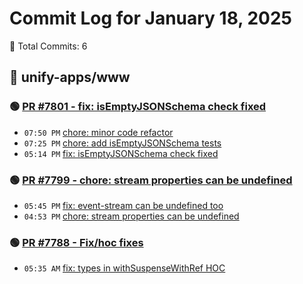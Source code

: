 # Commit Log for January 18, 2025

📝 Total Commits: 6

## 📁 unify-apps/www

### 🟢 [PR #7801 - fix: isEmptyJSONSchema check fixed](https://github.com/unify-apps/www/pull/7801)

- `07:50 PM` [chore: minor code refactor](https://github.com/unify-apps/www/commit/1dfa139de7846248d0ae42c5291571af17a6867b)
- `07:25 PM` [chore: add isEmptyJSONSchema tests](https://github.com/unify-apps/www/commit/3a08e888418c838e6040b9798b9a07097c665635)
- `05:14 PM` [fix: isEmptyJSONSchema check fixed](https://github.com/unify-apps/www/commit/220d743e1c87cdb90949e4fb93055a7f34ea9a7a)

### 🟢 [PR #7799 - chore: stream properties can be undefined](https://github.com/unify-apps/www/pull/7799)

- `05:45 PM` [fix: event-stream can be undefined too](https://github.com/unify-apps/www/commit/0ce8753541a4813f8cf81668f9683468f0e1b2ca)
- `04:53 PM` [chore: stream properties can be undefined](https://github.com/unify-apps/www/commit/77b9f8ce92233b178566615aac7b8131b649cd19)

### 🟢 [PR #7788 - Fix/hoc fixes](https://github.com/unify-apps/www/pull/7788)

- `05:35 AM` [fix: types in withSuspenseWithRef HOC](https://github.com/unify-apps/www/commit/da1887037bad5bc4de720f09c1dce0fa50c628af)


